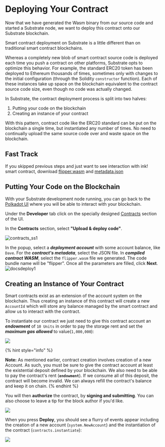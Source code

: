 # Deploying Your Contract

Now that we have generated the Wasm binary from our source code and started a Substrate node, we want to deploy this contract onto our Substrate blockchain.

Smart contract deployment on Substrate is a little different than on traditional smart contract blockchains.

Whereas a completely new blob of smart contract source code is deployed each time you push a contract on other platforms, Substrate opts to optimize this behavior. For example, the standard ERC20 token has been deployed to Ethereum thousands of times, sometimes only with changes to the initial configuration \(through the Solidity `constructor` function\). Each of these instances take up space on the blockchain equivalent to the contract source code size, even though no code was actually changed.

In Substrate, the contract deployment process is split into two halves:

1. Putting your code on the blockchain
2. Creating an instance of your contract  

With this pattern, contract code like the ERC20 standard can be put on the blockchain a single time, but instantiated any number of times. No need to continually upload the same source code over and waste space on the blockchain.

## Fast Track

If you skipped previous steps and just want to see interaction with ink! smart contract, download [flipper.wasm](https://contracts.edgewa.re/0/assets/flipper.wasm) and [metadata.json](https://contracts.edgewa.re/0/assets/flipper.json)

## Putting Your Code on the Blockchain

With your Substrate development node running, you can go back to the [Polkadot UI](https://polkadot.js.org/apps/) where you will be able to interact with your blockchain.

Under the **Developer** tab click on the specially designed [Contracts](https://polkadot.js.org/apps/?rpc=ws%3A%2F%2F127.0.0.1%3A9944#/contracts) section of the UI.

In the **Contracts** section, select **"Upload & deploy code"**.   


![contracts\_ss1](https://user-images.githubusercontent.com/32852637/111106282-2ec9d800-852b-11eb-8e31-6a0af519f0fe.jpg)

In the popup, select a _**deployment account**_ with some account balance, like `Dave`. For the _**contract's metadata**_, select the JSON file. In _**compiled contract WASM**_, select the `flipper.wasm` file we generated. The code bundle name will be "flipper". Once all the parameters are filled, click **Next**. ![docsdeploy1](https://user-images.githubusercontent.com/32852637/111107417-2f636e00-852d-11eb-8fe4-2a665627685d.PNG)

## Creating an Instance of Your Contract

Smart contracts exist as an extension of the account system on the blockchain. Thus creating an instance of this contract will create a new `AccountId` which will store any balance managed by the smart contract and allow us to interact with the contract.

To instantiate our contract we just need to give this contract account an _**endowment**_ of `10 Units` in order to pay the storage rent and set the _**maximum gas allowed**_ to value\(`1,000,000`\):

![](https://user-images.githubusercontent.com/32852637/111108637-a69a0180-852f-11eb-8536-3172307771ed.PNG)

{% hint style="info" %}
  
**Note:** As mentioned earlier, contract creation involves creation of a new Account. As such, you must be sure to give the contract account at least the existential deposit defined by your blockchain. We also need to be able to pay the contract's rent \(**`endowment`**\). If we consume all of this deposit, the contract will become invalid. We can always refill the contract's balance and keep it on chain.
{% endhint %}

You will then **authorize** the contract, by **signing and submitting**. You can also choose to leave a tip for the block author if you'd like.

![](https://user-images.githubusercontent.com/32852637/111108711-ca5d4780-852f-11eb-8f27-b482aacabfeb.PNG)

When you press **Deploy**, you should see a flurry of events appear including the creation of a new account \(`system.NewAccount`\) and the instantiation of the contract \(`contracts.instantiate`\):

![](https://user-images.githubusercontent.com/32852637/111108864-0f817980-8530-11eb-9a43-da24dc192bfa.PNG)

